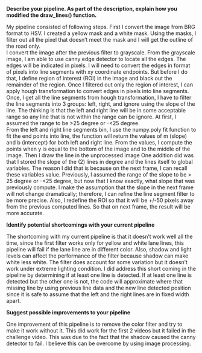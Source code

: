 **Describe your pipeline. As part of the description, explain how you modified the draw_lines() function.**

My pipeline consisted of following steps. First I convert the image from BRG format to HSV.  I created a yellow mask and a white mask.  Using the masks, I filter out all the pixel that doesn’t meet the mask and I will get the outline of the road only.  
I convert the image after the previous filter to grayscale.  From the grayscale image, I am able to use canny edge detector to locate all the edges.  The edges will be indicated in pixels.  I will need to convert the edges in format of pixels into line segments with xy coordinate endpoints.  But before I do that, I define region of interest (ROI) in the image and black out the remainder of the region.  Once I filtered out only the region of interest, I can apply hough transformation to convert edges in pixels into line segments.  
Once, I get all the line segments from hough transformation, I have to filter the line segments into 3 groups: left, right, and ignore using the slope of the line.  The thinking is that the left and right line will be in some acceptable range so any line that is not within the range can be ignore.  At first, I assumed the range to be >25 degree or -<25 degree.  
From the left and right line segments bin, I use the numpy.poly fit function to fit the end points into line, the function will return the values of m (slope) and b (intercept) for both left and right line.  From the values, I compute the points when y is equal to the bottom of the image and to the middle of the image.  Then I draw the line in the unprocessed image 
One addition did was that I stored the slope of the (2) lines in degree and the lines itself to global variables.  The reason I did that is because on the next frame, I can recall these variables value.  Previously, I assumed the range of the slope to be > 25 degree or -<25 degree, but now that I know exactly, what slope that was previously compute. I make the assumption that the slope in the next frame will not change dramatically; therefore, I can refine the line segment filter to be more precise.
Also, I redefine the ROI so that it will be +/-50 pixels away from the previous computed lines.  So that on next frame, the result will be more accurate.  

**Identify potential shortcomings with your current pipeline**

The shortcoming with my current pipeline is that it doesn’t work well all the time, since the first filter works only for yellow and white lane lines, this pipeline will fail if the lane line are in different color.  Also, shadow and light levels can affect the performance of the filter because shadow can make white less white.  The filter does account for some variation but it doesn’t work under extreme lighting condition.  I did address this short coming in the pipeline by determining if at least one line is detected.  If at least one line is detected but the other one is not, the code will approximate where that missing line by using previous line data and the new line detected position since it is safe to assume that the left and the right lines are in fixed width apart.    

**Suggest possible improvements to your pipeline**

One improvement of this pipeline is to remove the color filter and try to make it work without it.  This did work for the first 2 videos but it failed in the challenge video.  This was due to the fact that the shadow caused the canny detector to fail.  I believe this can be overcome by using image processing. 
